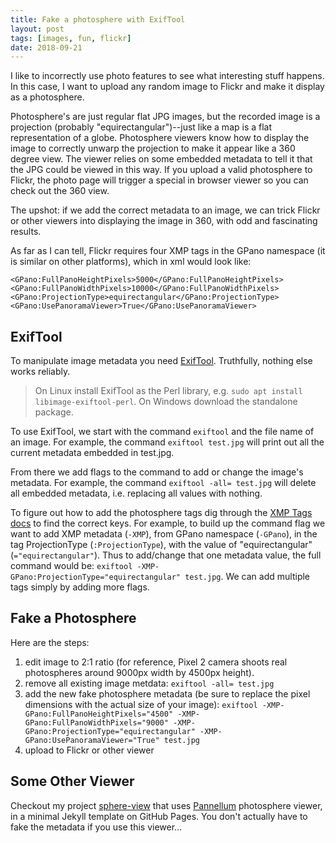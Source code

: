 ```yaml
---
title: Fake a photosphere with ExifTool
layout: post
tags: [images, fun, flickr]
date: 2018-09-21
---
```


I like to incorrectly use photo features to see what interesting stuff happens.
In this case, I want to upload any random image to Flickr and make it display as a photosphere. 

Photosphere's are just regular flat JPG images, but the recorded image is a projection (probably "equirectangular")--just like a map is a flat representation of a globe.
Photosphere viewers know how to display the image to correctly unwarp the projection to make it appear like a 360 degree view. 
The viewer relies on some embedded metadata to tell it that the JPG could be viewed in this way. 
If you upload a valid photosphere to Flickr, the photo page will trigger a special in browser viewer so you can check out the 360 view. 

The upshot: if we add the correct metadata to an image, we can trick Flickr or other viewers into displaying the image in 360, with odd and fascinating results.

As far as I can tell, Flickr requires four XMP tags in the GPano namespace (it is similar on other platforms), which in xml would look like:

```
<GPano:FullPanoHeightPixels>5000</GPano:FullPanoHeightPixels>
<GPano:FullPanoWidthPixels>10000</GPano:FullPanoWidthPixels>
<GPano:ProjectionType>equirectangular</GPano:ProjectionType>
<GPano:UsePanoramaViewer>True</GPano:UsePanoramaViewer>
```

## ExifTool

To manipulate image metadata you need [ExifTool](https://sno.phy.queensu.ca/~phil/exiftool/). 
Truthfully, nothing else works reliably. 

> On Linux install ExifTool as the Perl library, e.g. `sudo apt install libimage-exiftool-perl`.
> On Windows download the standalone package.

To use ExifTool, we start with the command `exiftool` and the file name of an image.
For example, the command `exiftool test.jpg` will print out all the current metadata embedded in test.jpg.

From there we add flags to the command to add or change the image's metadata. 
For example, the command `exiftool -all= test.jpg` will delete all embedded metadata, i.e. replacing all values with nothing.

To figure out how to add the photosphere tags dig through the [XMP Tags docs](https://www.sno.phy.queensu.ca/~phil/exiftool/TagNames/XMP.html#GPano) to find the correct keys.
For example, to build up the command flag we want to add XMP metadata (`-XMP`), from GPano namespace (`-GPano`), in the tag ProjectionType (`:ProjectionType`), with the value of "equirectangular" (`="equirectangular"`).
Thus to add/change that one metadata value, the full command would be:
`exiftool -XMP-GPano:ProjectionType="equirectangular" test.jpg`.
We can add multiple tags simply by adding more flags. 

## Fake a Photosphere

Here are the steps:

1. edit image to 2:1 ratio (for reference, Pixel 2 camera shoots real photospheres around 9000px width by 4500px height).
2. remove all existing image metdata: `exiftool -all= test.jpg`
3. add the new fake photosphere metadata (be sure to replace the pixel dimensions with the actual size of your image): `exiftool -XMP-GPano:FullPanoHeightPixels="4500" -XMP-GPano:FullPanoWidthPixels="9000" -XMP-GPano:ProjectionType="equirectangular" -XMP-GPano:UsePanoramaViewer="True" test.jpg`
4. upload to Flickr or other viewer

## Some Other Viewer

Checkout my project [sphere-view](https://evanwill.github.io/sphere-view/) that uses [Pannellum](https://pannellum.org/) photosphere viewer, in a minimal Jekyll template on GitHub Pages.
You don't actually have to fake the metadata if you use this viewer...
